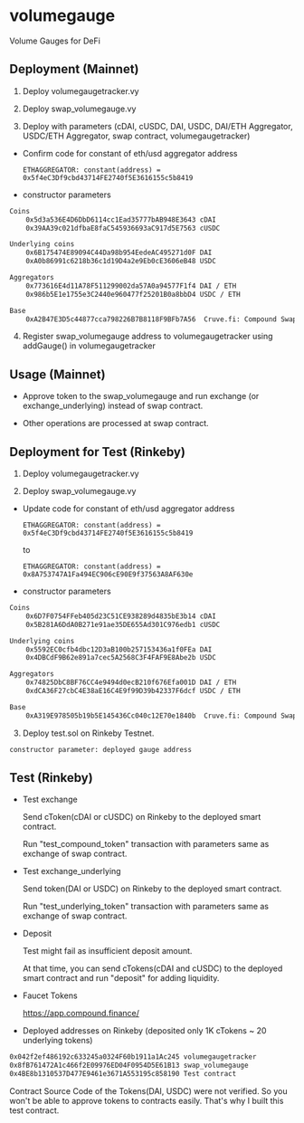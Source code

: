 # volumegauge

Volume Gauges for DeFi 

## Deployment (Mainnet)

1. Deploy volumegaugetracker.vy

2. Deploy swap_volumegauge.vy

3. Deploy with parameters (cDAI, cUSDC, DAI, USDC, DAI/ETH Aggregator, USDC/ETH Aggregator, swap contract, volumegaugetracker)

- Confirm code for constant of eth/usd aggregator address

  `ETHAGGREGATOR: constant(address) = 0x5f4eC3Df9cbd43714FE2740f5E3616155c5b8419`

- constructor parameters

```bash
Coins
    0x5d3a536E4D6DbD6114cc1Ead35777bAB948E3643 cDAI
    0x39AA39c021dfbaE8faC545936693aC917d5E7563 cUSDC

Underlying coins
    0x6B175474E89094C44Da98b954EedeAC495271d0F DAI
    0xA0b86991c6218b36c1d19D4a2e9Eb0cE3606eB48 USDC

Aggregators
    0x773616E4d11A78F511299002da57A0a94577F1f4 DAI / ETH
    0x986b5E1e1755e3C2440e960477f25201B0a8bbD4 USDC / ETH

Base
    0xA2B47E3D5c44877cca798226B7B8118F9BFb7A56  Cruve.fi: Compound Swap
```

4. Register swap_volumegauge address to volumegaugetracker using addGauge() in volumegaugetracker

## Usage (Mainnet)

- Approve token to the swap_volumegauge and run exchange (or exchange_underlying) instead of swap contract.

- Other operations are processed at swap contract.

## Deployment for Test (Rinkeby)

1. Deploy volumegaugetracker.vy

2. Deploy swap_volumegauge.vy

- Update code for constant of eth/usd aggregator address

  `ETHAGGREGATOR: constant(address) = 0x5f4eC3Df9cbd43714FE2740f5E3616155c5b8419`

  to

  `ETHAGGREGATOR: constant(address) = 0x8A753747A1Fa494EC906cE90E9f37563A8AF630e`

- constructor parameters

```bash
Coins
    0x6D7F0754FFeb405d23C51CE938289d4835bE3b14 cDAI
    0x5B281A6DdA0B271e91ae35DE655Ad301C976edb1 cUSDC

Underlying coins
    0x5592EC0cfb4dbc12D3aB100b257153436a1f0FEa DAI
    0x4DBCdF9B62e891a7cec5A2568C3F4FAF9E8Abe2b USDC

Aggregators
    0x74825DbC8BF76CC4e9494d0ecB210f676Efa001D DAI / ETH
    0xdCA36F27cbC4E38aE16C4E9f99D39b42337F6dcf USDC / ETH

Base
    0xA319E978505b19b5E145436Cc040c12E70e1840b  Cruve.fi: Compound Swap
```

3. Deploy test.sol on Rinkeby Testnet.

```bash
constructor parameter: deployed gauge address
```
## Test (Rinkeby)

- Test exchange

  Send cToken(cDAI or cUSDC) on Rinkeby to the deployed smart contract.

  Run "test_compound_token" transaction with parameters same as exchange of swap contract.

- Test exchange_underlying

  Send token(DAI or USDC) on Rinkeby to the deployed smart contract.

  Run "test_underlying_token" transaction with parameters same as exchange of swap contract.

- Deposit
 
  Test might fail as insufficient deposit amount.

  At that time, you can send cTokens(cDAI and cUSDC) to the deployed smart contract and run "deposit" for adding liquidity.

- Faucet Tokens

  https://app.compound.finance/

- Deployed addresses on Rinkeby (deposited only 1K cTokens ~ 20 underlying tokens)

```bash
0x042f2ef486192c633245a0324F60b1911a1Ac245 volumegaugetracker
0x8fB761472A1c466f2E09976ED04F0954D5E61B13 swap_volumegauge 
0x4BE8b1310537D477E9461e3671A553195c858190 Test contract
```

Contract Source Code of the Tokens(DAI, USDC) were not verified. So you won't be able to approve tokens to contracts easily. That's why I built this test contract.
